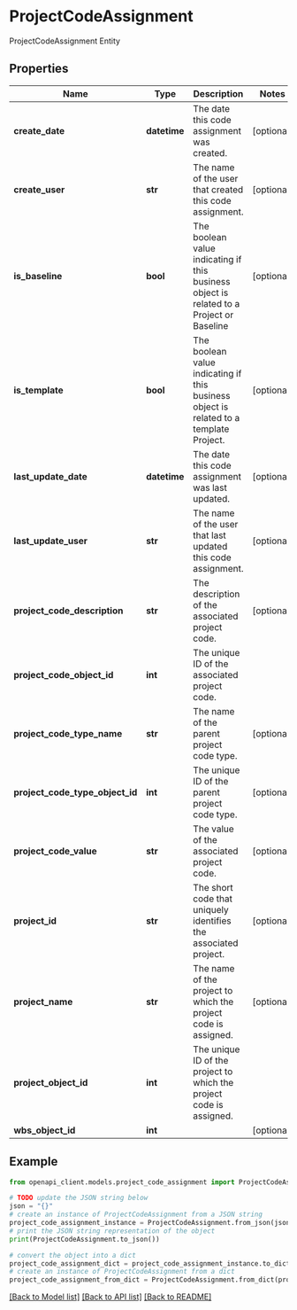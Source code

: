 # ProjectCodeAssignment

ProjectCodeAssignment Entity

## Properties

Name | Type | Description | Notes
------------ | ------------- | ------------- | -------------
**create_date** | **datetime** | The date this code assignment was created. | [optional] 
**create_user** | **str** | The name of the user that created this code assignment. | [optional] 
**is_baseline** | **bool** | The boolean value indicating if this business object is related to a Project or Baseline | [optional] 
**is_template** | **bool** | The boolean value indicating if this business object is related to a template Project. | [optional] 
**last_update_date** | **datetime** | The date this code assignment was last updated. | [optional] 
**last_update_user** | **str** | The name of the user that last updated this code assignment. | [optional] 
**project_code_description** | **str** | The description of the associated project code. | [optional] 
**project_code_object_id** | **int** | The unique ID of the associated project code. | 
**project_code_type_name** | **str** | The name of the parent project code type. | [optional] 
**project_code_type_object_id** | **int** | The unique ID of the parent project code type. | [optional] 
**project_code_value** | **str** | The value of the associated project code. | [optional] 
**project_id** | **str** | The short code that uniquely identifies the associated project. | [optional] 
**project_name** | **str** | The name of the project to which the project code is assigned. | [optional] 
**project_object_id** | **int** | The unique ID of the project to which the project code is assigned. | 
**wbs_object_id** | **int** |  | [optional] 

## Example

```python
from openapi_client.models.project_code_assignment import ProjectCodeAssignment

# TODO update the JSON string below
json = "{}"
# create an instance of ProjectCodeAssignment from a JSON string
project_code_assignment_instance = ProjectCodeAssignment.from_json(json)
# print the JSON string representation of the object
print(ProjectCodeAssignment.to_json())

# convert the object into a dict
project_code_assignment_dict = project_code_assignment_instance.to_dict()
# create an instance of ProjectCodeAssignment from a dict
project_code_assignment_from_dict = ProjectCodeAssignment.from_dict(project_code_assignment_dict)
```
[[Back to Model list]](../README.md#documentation-for-models) [[Back to API list]](../README.md#documentation-for-api-endpoints) [[Back to README]](../README.md)


